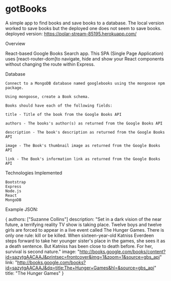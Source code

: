 # gotBooks

A simple app to find books and save books to a database. The local version worked to save books but the deployed one does not seem to save books.
deployed version: https://polar-stream-85195.herokuapp.com/

Overview

React-based Google Books Search app. This SPA (Single Page Application) uses [react-router-dom]to navigate, hide and show your React components without changing the route within Express.



Database

    Connect to a MongoDB database named googlebooks using the mongoose npm package.

    Using mongoose, create a Book schema.

    Books should have each of the following fields:

    title - Title of the book from the Google Books API

    authors - The books's author(s) as returned from the Google Books API

    description - The book's description as returned from the Google Books API

    image - The Book's thumbnail image as returned from the Google Books API

    link - The Book's information link as returned from the Google Books API



Technologies Implemented

    Bootstrap
    Express
    Node.js
    React
    MongoDB


Example JSON:

{
  authors: ["Suzanne Collins"]
  description: "Set in a dark vision of the near future, a terrifying reality TV show is taking place. Twelve boys and twelve girls are forced to appear in a live event called The Hunger Games. There is only one rule: kill or be killed. When sixteen-year-old Katniss Everdeen steps forward to take her younger sister's place in the games, she sees it as a death sentence. But Katniss has been close to death before. For her, survival is second nature."
  image: "http://books.google.com/books/content?id=sazytgAACAAJ&printsec=frontcover&img=1&zoom=1&source=gbs_api"
  link: "http://books.google.com/books?id=sazytgAACAAJ&dq=title:The+Hunger+Games&hl=&source=gbs_api"
  title: "The Hunger Games"
}
